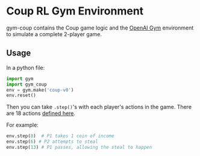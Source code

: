 # Coup RL Gym Environment

gym-coup contains the Coup game logic and the [OpenAI Gym](https://gym.openai.com/) environment to simulate a complete 2-player game.

## Usage
In a python file:
```python
import gym
import gym_coup
env = gym.make('coup-v0')
env.reset()
```
Then you can take `.step()`'s with each player's actions in the game.
There are 18 actions [defined here](https://github.com/BStarcheus/coup-rl/blob/main/gym-coup/gym_coup/envs/coup_env.py#L16).

For example:
```python
env.step(0)  # P1 takes 1 coin of income
env.step(6) # P2 attempts to steal
env.step(13) # P1 passes, allowing the steal to happen
```